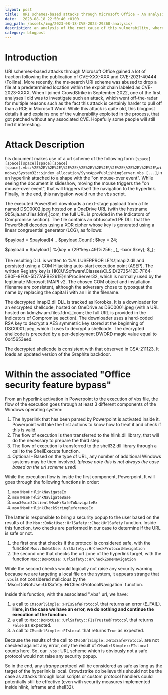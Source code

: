 ```yaml
---
layout: post
title:  URI schemes-based attacks through Microsoft Office - An analysis of a Russian-nexus adversary malicious Powerpoint document and the associated vulnerability that went off-the-radar
date:   2023-08-18 22:50:40 +0100
img_path: /assets/img/2023-08-18-CVE-2023-29360-analysis/
description: an analysis of the root cause of this vulnerability, where MDLs are in play  
category: blogpost
---
```


# Introduction

URI schemes-based attacks through Microsoft Office gained a lot of traction following the publication of CVE-XXX-XXX and CVE-2021-40444 (Follina). More recently, the ms-search URI scheme was abused to drop a file at a predetermined location within the exploit chain labeled as CVE-2023-XXXX. 
When I joined CrowdStrike in September 2022, one of the first analyses I did was to investigate such an attack, which went off-the-radar for multiple reasons such as the fact this attack is certainly harder to pull off than a RCE in Microsoft Word. While this attack is quite old, this blogpost details it and explains one of the vulnerability exploited in the process, that got patched without any associated CVE. Hopefully some people will still find it interesting.

# Attack Description

his document makes use of a url scheme of the following form ````[space][space][space][space][space][space].vbs:%2E%2E\%2E%2E\%2E%2E\%2E%2E\%2E%2E\%2E%2E\%2E%2E\%2E%2E\windows/System32::$index_allocation/SyncAppvPublishingServer.vbs [...]````,in an hyperlink attached to a shape with the "on mouse-over event". While seeing the document in slideshow, moving the mouse triggers the "on mouse-over event", that will triggers itself the navigation to the hyperlink. Finally, in the end, this navigation would run the vbs script.


The executed PowerShell downloads a next-stage payload from a file named DSC0002.jpeg hosted on a OneDrive URL (with the hostname 9b5uja.am.files.1drv[.]com; the full URL is provided in the Indicators of Compromise section). The file contains an obfuscated PE DLL that the PowerShell decodes using a XOR cipher whose key is generated using a linear congruential generator (LCG), as follows:

$payload = $payload[4 .. $payload.Count];
$key = 24;

$payload = $payload | %{$key=(29*$key+49)%256; $_=($_ -bxor $key); $_};

The resulting DLL is written to %ALLUSERPROFILE%\lmapi2.dll and persisted using a COM Hijacking auto-start execution point (ASEP). The written Registry key is HKCU\Software\Classes\CLSID\{2735412E-7F64-5B0F-8F00-5D77AFBE261E}\InProcServer32, which is normally used by the legitimate Microsoft IMAPI v2. The chosen COM object and installation filename are consistent, although the adversary chose to typosquat the name by replacing the capital i with an l in the filename.

The decrypted lmapi2.dll DLL is tracked as Korobka. It is a downloader for an encrypted shellcode, hosted on OneDrive as DSC0001.jpeg (with a URL hosted on kdmzlw.am.files.1drv[.]com; the full URL is provided in the Indicators of Compromise section). The downloader uses a hard-coded RSA key to decrypt a AES symmetric key stored at the beginning of DSC0001.jpeg, which it uses to decrypt a shellcode. The decrypted shellcode is preceded by a per-deployment DWORD magic value equal to 0x45653eed.

The decrypted shellcode is consistent with that observed in CSA-211123. It loads an updated version of the Graphite backdoor.

# Within the associated "Office security feature bypass" 


From an hyperlink activation in Powerpoint to the execution of vbs file, the flow of the execution goes through at least 3 different components of the Windows operating system:

1. The hyperlink that has been parsed by Powerpoint is activated inside it. Powerpoint will take the first actions to know how to treat it and check if this is valid.
2. The flow of execution is then transferred to the hlink.dll library, that will do the necessary to prepare the third step.
3. The flow of execution is transferred to the shell32.dll library through a call to the ShellExecute function.
4. Optional - Based on the type of URL, any number of additional Windows systems may be then involved. _(please note this is not always the case based on the url scheme used)_
 
While the execution flow is inside the first component, Powerpoint, It will goes through the following functions in order:

1. ``mso!MsoHrHlinkNavigateEx``
2. ``mso!MsoHrHlinkNavigateBase``
3. ``mso30win32client!MsoHrSafeToNavigateEx``
4. ``mso!MsoHrHlinkCheckStringReferenceEx``

The latter is responsible to bring a security popup to the user based on the results of the ``Mso::DoNotUse::UrlSafety::CheckUrlSafety`` function. Inside this function, two checks are performed in our case to determine if the URL is safe or not.

1. the first one that checks if the protocol is considered safe, with the function ``Mso::DoNotUse::UrlSafety::HrCheckProtocolNavigation``
2. the second one that checks the url zone of the hyperlink target, with the function ``Mso::DoNotUse::UrlSafety::HrCheckZoneNavigation``

While the second checks would logically not raise any security warning because we are targeting a local file on the system, it appears strange that ``.vbs`` is not considered malicious by the 
``Mso::DoNotUse::UrlSafety::HrCheckProtocolNavigation` function.

Inside this function, with the associated ".vbs" url, we have:
1. a call to ``CMsoUrlSimple::HrIsSafeProtocol`` that returns an error (E_FAIL). **Here, in the case we have an error, we do nothing and continue the execution of the function**.
2. a call to ``Mso::DoNotUse::UrlSafety::FIsTrustedProtocol`` that returns ``False`` as expected.
3. a call to ``CMsoUrlSimple::FIsLocal`` that returns ``True`` as expected.

Because the results of the call to ``CMsoUrlSimple::HrIsSafeProtocol`` are not checked against any error, only the result of ``CMsoUrlSimple::FIsLocal`` counts here. So, our ``.vbs:`` URL scheme which is obviously not a safe protocol would not raise any security popup. 

So in the end, any *strange* protocol will be considered as safe as long as the target of the hyperlink is local. Crowdstrike do believe this should not be the case as attacks through local scripts or custom protocol handlers could potentially still be effective (even with security measures implemented inside hlink, ieframe and shell32).
